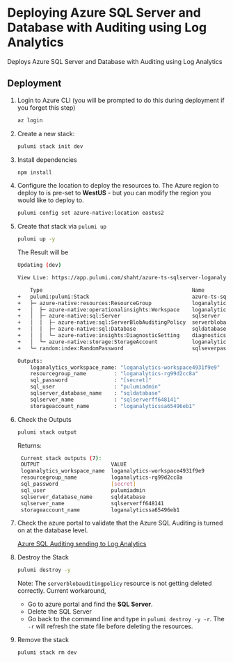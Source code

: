 # Deploying Azure SQL Server and Database with Auditing using Log Analytics

Deploys Azure SQL Server and Database with Auditing using Log Analytics


## Deployment

1. Login to Azure CLI (you will be prompted to do this during deployment if you forget this step)

    ```bash
    az login
    ```

1. Create a new stack:

    ```bash
    pulumi stack init dev
    ```
1. Install dependencies
    ```bash
    npm install
    ```
1. Configure the location to deploy the resources to.  The Azure region to deploy to is pre-set to **WestUS** - but you can modify the region you would like to deploy to.

    ```bash
    pulumi config set azure-native:location eastus2
    ```
1. Create that stack via `pulumi up`
    ```bash
    pulumi up -y
    ```

    The Result will be

    ```bash
    Updating (dev)

    View Live: https://app.pulumi.com/shaht/azure-ts-sqlserver-loganalytics/dev/updates/226

        Type                                                Name                                 Status      
    +   pulumi:pulumi:Stack                                 azure-ts-sqlserver-loganalytics-dev  created     
    +   ├─ azure-native:resources:ResourceGroup             loganalytics-rg                      created     
    +   │  ├─ azure-native:operationalinsights:Workspace    loganalytics-workspace               created     
    +   │  ├─ azure-native:sql:Server                       sqlserver                            created     
    +   │  │  ├─ azure-native:sql:ServerBlobAuditingPolicy  serverblobauditingpolicy             created     
    +   │  │  ├─ azure-native:sql:Database                  sqldatabase                          created     
    +   │  │  └─ azure-native:insights:DiagnosticSetting    diagnosticsetting                    created     
    +   │  └─ azure-native:storage:StorageAccount           loganalyticssa                       created     
    +   └─ random:index:RandomPassword                      sqlseverpassword                     created     
    
    Outputs:
        loganalytics_workspace_name: "loganalytics-workspace4931f9e9"
        resourcegroup_name         : "loganalytics-rg99d2cc8a"
        sql_password               : "[secret]"
        sql_user                   : "pulumiadmin"
        sqlserver_database_name    : "sqldatabase"
        sqlserver_name             : "sqlserverff648141"
        storageaccount_name        : "loganalyticssa65496eb1"
    ```
1. Check the Outputs
   ```bash
   pulumi stack output
   ```

   Returns:
   ```bash
    Current stack outputs (7):
    OUTPUT                       VALUE
    loganalytics_workspace_name  loganalytics-workspace4931f9e9
    resourcegroup_name           loganalytics-rg99d2cc8a
    sql_password                 [secret]
    sql_user                     pulumiadmin
    sqlserver_database_name      sqldatabase
    sqlserver_name               sqlserverff648141
    storageaccount_name          loganalyticssa65496eb1
   ```

1. Check the azure portal to validate that the Azure SQL Auditing is turned on at the database level.

   [Azure SQL Auditing sending to Log Analytics](https://share.getcloudapp.com/Kou4gEzl)

1. Destroy the Stack
   ```bash
   pulumi destroy -y
   ```

   Note:  The `serverblobauditingpolicy` resource is not getting deleted correctly.
   Current workaround,
   - Go to azure portal and find the **SQL Server**.
   - Delete the SQL Server
   - Go back to the command line and type in `pulumi destroy -y -r`.  The `-r` will refresh the state file before deleting the resources.

1. Remove the stack
   ```bash
   pulumi stack rm dev
   ```